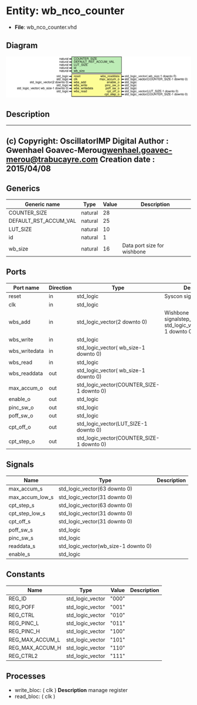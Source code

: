 # Entity: wb_nco_counter

- **File**: wb_nco_counter.vhd
## Diagram

![Diagram](wb_nco_counter.svg "Diagram")
## Description

-------------------------------------------------------------------------
 (c) Copyright: OscillatorIMP Digital
 Author : Gwenhael Goavec-Merou<gwenhael.goavec-merou@trabucayre.com>
 Creation date : 2015/04/08
-------------------------------------------------------------------------
## Generics

| Generic name          | Type    | Value | Description                  |
| --------------------- | ------- | ----- | ---------------------------- |
| COUNTER_SIZE          | natural | 28    |                              |
| DEFAULT_RST_ACCUM_VAL | natural | 25    |                              |
| LUT_SIZE              | natural | 10    |                              |
| id                    | natural | 1     |                              |
| wb_size               | natural | 16    |  Data port size for wishbone |
## Ports

| Port name     | Direction | Type                                      | Description                                                              |
| ------------- | --------- | ----------------------------------------- | ------------------------------------------------------------------------ |
| reset         | in        | std_logic                                 | Syscon signals                                                           |
| clk           | in        | std_logic                                 |                                                                          |
| wbs_add       | in        | std_logic_vector(2 downto 0)              | Wishbone signalstep_scale_i : in std_logic_vector(LUT_SIZE-1 downto 0);  |
| wbs_write     | in        | std_logic                                 |                                                                          |
| wbs_writedata | in        | std_logic_vector( wb_size-1 downto 0)     |                                                                          |
| wbs_read      | in        | std_logic                                 |                                                                          |
| wbs_readdata  | out       | std_logic_vector( wb_size-1 downto 0)     |                                                                          |
| max_accum_o   | out       | std_logic_vector(COUNTER_SIZE-1 downto 0) |                                                                          |
| enable_o      | out       | std_logic                                 |                                                                          |
| pinc_sw_o     | out       | std_logic                                 |                                                                          |
| poff_sw_o     | out       | std_logic                                 |                                                                          |
| cpt_off_o     | out       | std_logic_vector(LUT_SIZE-1 downto 0)     |                                                                          |
| cpt_step_o    | out       | std_logic_vector(COUNTER_SIZE-1 downto 0) |                                                                          |
## Signals

| Name            | Type                                 | Description |
| --------------- | ------------------------------------ | ----------- |
| max_accum_s     | std_logic_vector(63 downto 0)        |             |
| max_accum_low_s | std_logic_vector(31 downto 0)        |             |
| cpt_step_s      | std_logic_vector(63 downto 0)        |             |
| cpt_step_low_s  | std_logic_vector(31 downto 0)        |             |
| cpt_off_s       | std_logic_vector(31 downto 0)        |             |
| poff_sw_s       | std_logic                            |             |
| pinc_sw_s       | std_logic                            |             |
| readdata_s      | std_logic_vector(wb_size-1 downto 0) |             |
| enable_s        | std_logic                            |             |
## Constants

| Name            | Type             | Value  | Description |
| --------------- | ---------------- | ------ | ----------- |
| REG_ID          | std_logic_vector |  "000" |             |
| REG_POFF        | std_logic_vector | "001"  |             |
| REG_CTRL        | std_logic_vector | "010"  |             |
| REG_PINC_L      | std_logic_vector | "011"  |             |
| REG_PINC_H      | std_logic_vector | "100"  |             |
| REG_MAX_ACCUM_L | std_logic_vector | "101"  |             |
| REG_MAX_ACCUM_H | std_logic_vector | "110"  |             |
| REG_CTRL2       | std_logic_vector | "111"  |             |
## Processes
- write_bloc: ( clk )
**Description**
 manage register 
- read_bloc: ( clk )
